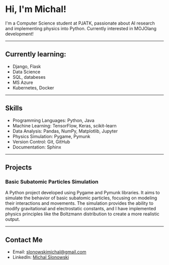 # Hi, I'm Michal!

I'm a Computer Science student at PJATK, passionate about AI research and implementing physics into Python.
Currently interested in MOJOlang development!

---

## Currently learning:
- Django, Flask
- Data Science
- SQL, databeses
- MS Azure
- Kubernetes, Docker

---

## Skills

- Programming Languages: Python, Java
- Machine Learning: TensorFlow, Keras, scikit-learn
- Data Analysis: Pandas, NumPy, Matplotlib, Jupyter
- Physics Simulation: Pygame, Pymunk
- Version Control: Git, GitHub
- Documentation: Sphinx

---

## Projects

### Basic Subatomic Particles Simulation

A Python project developed using Pygame and Pymunk libraries. It aims to simulate the behavior of basic subatomic particles, focusing on modeling their interactions and movements. The simulation provides the ability to modify gravitational and electrostatic constants, and I have implemented physics principles like the Boltzmann distribution to create a more realistic output.

---

## Contact Me

- Email: slonowskimichal@gmail.com
- LinkedIn: [Michal Slonowski](https://www.linkedin.com/in/michalslonowski/)
